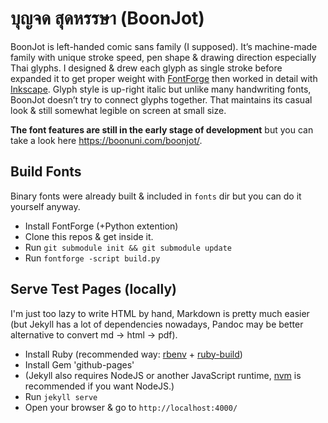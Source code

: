 # บุญจด สุดหรรษา (BoonJot)

BoonJot is left-handed comic sans family (I supposed). It’s machine-made family with unique stroke speed, pen shape & drawing direction especially Thai glyphs. I designed & drew each glyph as single stroke before expanded it to get proper weight with [FontForge](http://fontforge.github.io/en-US/) then worked in detail with [Inkscape](https://inkscape.org/en/). Glyph style is up-right italic but unlike many handwriting fonts, BoonJot doesn’t try to connect glyphs together. That maintains its casual look & still somewhat legible on screen at small size.

**The font features are still in the early stage of development** but you can take a look here <https://boonuni.com/boonjot/>.

## Build Fonts

Binary fonts were already built & included in `fonts` dir but you can do it yourself anyway.

- Install FontForge (+Python extention)
- Clone this repos & get inside it.
- Run `git submodule init && git submodule update`
- Run `fontforge -script build.py`

## Serve Test Pages (locally)

I'm just too lazy to write HTML by hand, Markdown is pretty much easier (but Jekyll has a lot of dependencies nowadays, Pandoc may be better alternative to convert md -> html -> pdf).

- Install Ruby (recommended way: [rbenv](https://github.com/sstephenson/rbenv) + [ruby-build](https://github.com/sstephenson/ruby-build))
- Install Gem 'github-pages'
- (Jekyll also requires NodeJS or another JavaScript runtime, [nvm](https://github.com/creationix/nvm) is recommended if you want NodeJS.)
- Run `jekyll serve`
- Open your browser & go to `http://localhost:4000/`

